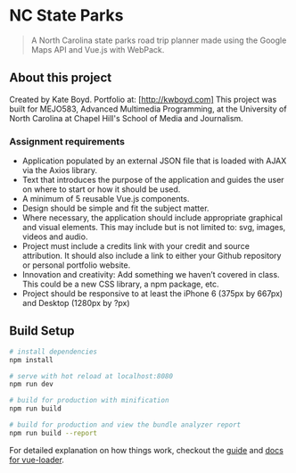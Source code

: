 # NC State Parks

> A North Carolina state parks road trip planner made using the Google Maps API and Vue.js with WebPack.

## About this project
Created by Kate Boyd.
Portfolio at: [http://kwboyd.com]
This project was built for MEJO583, Advanced Multimedia Programming, at the University of North Carolina at Chapel Hill's School of Media and Journalism.

### Assignment requirements

- Application populated by an external JSON file that is loaded with AJAX via the Axios library.
- Text that introduces the purpose of the application and guides the user on where to start or how it should be used.
- A minimum of 5 reusable Vue.js components.
- Design should be simple and fit the subject matter.
- Where necessary, the application should include appropriate graphical and visual elements. This may include but is not limited to: svg, images, videos and audio.
- Project must include a credits link with your credit and source attribution. It should also include a link to either your Github repository or personal portfolio website.
- Innovation and creativity: Add something we haven’t covered in class. This could be a new CSS library, a npm package, etc.
- Project should be responsive to at least the iPhone 6 (375px by 667px) and Desktop (1280px by ?px)

## Build Setup

``` bash
# install dependencies
npm install

# serve with hot reload at localhost:8080
npm run dev

# build for production with minification
npm run build

# build for production and view the bundle analyzer report
npm run build --report
```

For detailed explanation on how things work, checkout the [guide](http://vuejs-templates.github.io/webpack/) and [docs for vue-loader](http://vuejs.github.io/vue-loader).

